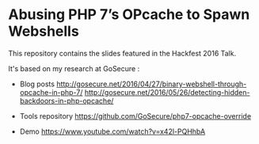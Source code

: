 # Abusing PHP 7’s OPcache to Spawn Webshells

This repository contains the slides featured in the Hackfest 2016 Talk.

It's based on my research at GoSecure :

- Blog posts
  http://gosecure.net/2016/04/27/binary-webshell-through-opcache-in-php-7/
  http://gosecure.net/2016/05/26/detecting-hidden-backdoors-in-php-opcache/

- Tools repository
  https://github.com/GoSecure/php7-opcache-override

- Demo
  https://www.youtube.com/watch?v=x42l-PQHhbA




